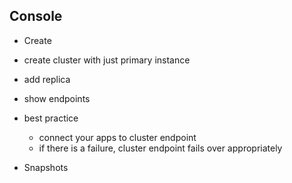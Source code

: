 ## Console
- Create
- create cluster with just primary instance
- add replica
- show endpoints 
- best practice 
  - connect your apps to cluster endpoint
  - if there is a failure, cluster endpoint fails over appropriately

- Snapshots


